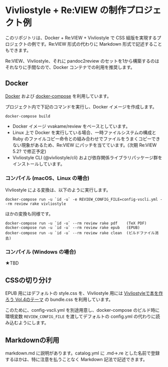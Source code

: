 # Vivliostyle + Re:VIEW の制作プロジェクト例

このリポジトリは、Docker + Re:VIEW + Vivliostyle で CSS 組版を実現するプロジェクトの例です。Re:VIEW 形式の代わりに Markdown 形式で記述することもできます。

Re:VIEW、Vivliostyle、それに pandoc2review のセットを1から構築するのはそれなりに手間なので、Docker コンテナでの利用を推奨します。

## Docker

[Docker](https://www.docker.com/) および [docker-compose](https://docs.docker.com/compose/install/) を利用しています。

プロジェクト内で下記のコマンドを実行し、Docker イメージを作成します。

```
docker-compose build
```

- Docker イメージ vvakame/review をベースとしています。
- Linux 上で Docker を実行している場合、一時ファイルシステムの構成と Ruby のファイルコピー命令との組み合わせでファイルをうまくコピーできない現象があるため、Re:VIEW にパッチを当てています。(次期 Re:VIEW 5.2? で修正予定)
- Vivliostyle CLI (@vivliostyle/cli) および依存関係ライブラリパッケージ群をインストールしています。

### コンパイル (macOS、Linux の場合)
Vivliostyle による変換は、以下のように実行します。

```
docker-compose run -u `id -u` -e REVIEW_CONFIG_FILE=config-vscli.yml --rm review rake vivliostyle
```

ほかの変換も同様です。
```
docker-compose run -u `id -u` --rm review rake pdf    (TeX PDF)
docker-compose run -u `id -u` --rm review rake epub   (EPUB)
docker-compose run -u `id -u` --rm review rake clean  (ビルドファイル消去)
```

### コンパイル (Windows の場合)
★TBD

## CSSの切り分け
EPUB 用にはデフォルトの style.css を、Vivliostyle 用には [Vivliostyleで本を作ろう Vol.4のテーマ](https://github.com/vivliostyle/vivliostyle_doc/tree/gh-pages/ja/vivliostyle-user-group-vol4/themes/packages/theme) の bundle.css を利用しています。

このために、config-vscli.yml を別途用意し、docker-compose のビルド時に環境変数 `REVIEW_CONFIG_FILE` を渡してデフォルトの config.yml の代わりに読み込むようにします。

## Markdownの利用
markdown.md に説明があります。catalog.yml に .md→.re とした名前で登録するほかは、特に注意を払うことなく Markdown 記法で記述できます。
